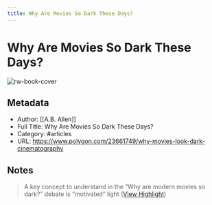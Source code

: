 ```yaml
---
title: Why Are Movies So Dark These Days?
---
```

# Why Are Movies So Dark These Days?

![rw-book-cover](https://cdn.vox-cdn.com/thumbor/JRCoNBZ6SujCtxjOPXAb5H47K5I=/178x0:3662x1824/fit-in/1200x630/cdn.vox-cdn.com/uploads/chorus_asset/file/24545165/PPW_FP_0008_R.jpg)

## Metadata
- Author: [[A.B. Allen]]
- Full Title: Why Are Movies So Dark These Days?
- Category: #articles
- URL: https://www.polygon.com/23661749/why-movies-look-dark-cinematography

## Notes
> A key concept to understand in the “Why are modern movies so dark?” debate is “motivated” light ([View Highlight](https://read.readwise.io/read/01gx42keaf8er8nxfh9gn8hcx0))

